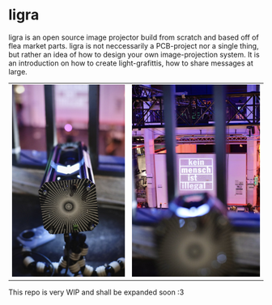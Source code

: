 # ligra

ligra is an open source image projector build from scratch and based off of flea market parts. ligra is not neccessarily a PCB-project nor a single thing, but rather an idea of how to design your own image-projection system. It is an introduction on how to create light-grafittis, how to share messages at large.

<table>
  <tbody>
    <tr>
      <td>
        <img src="images/signal-2024-06-01-161329_003.jpeg"/>
      </td>
      <td>
        <img src="images/signal-2024-06-01-161329_004.jpeg"/>
      </td>
    </tr>
  </tbody>
</table>


This repo is very WIP and shall be expanded soon :3
